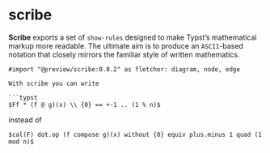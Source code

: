 # scribe

**Scribe** exports a set of `show-rules` designed to make Typst’s mathematical markup more readable. The ultimate aim is to produce an `ASCII`-based notation that closely mirrors the familiar style of written mathematics.

```typst
#import "@preview/scribe:0.0.2" as fletcher: diagram, node, edge

With scribe you can write 

```typst
$Ff * (f @ g)(x) \\ {0} == +-1 .. (1 % n)$

```
instead of
```typst
$cal(F) dot.op (f compose g)(x) without {0} equiv plus.minus 1 quad (1 mod n)$
```
